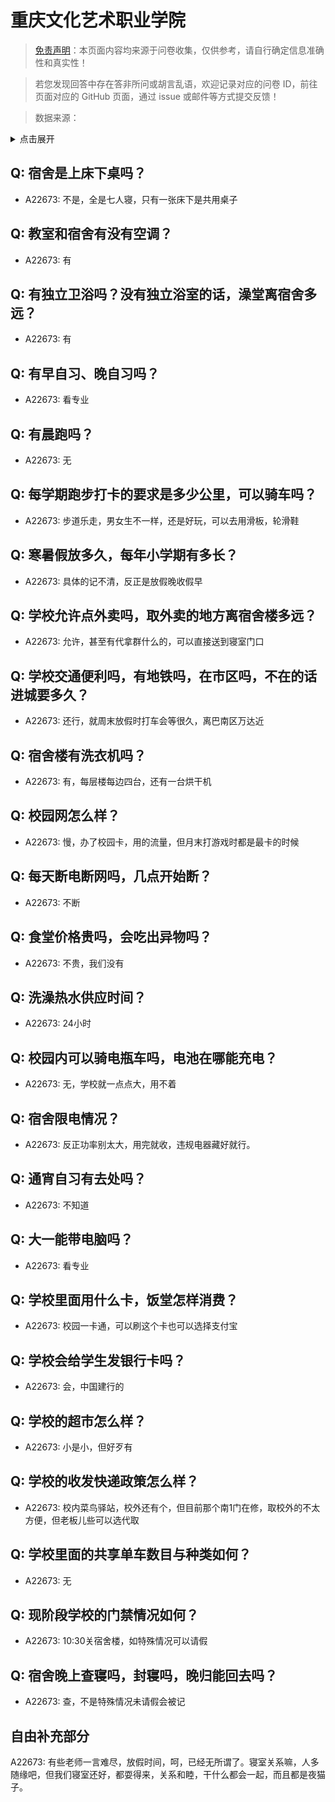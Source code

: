 # 重庆文化艺术职业学院

> [免责声明](https://colleges.chat/#_3)：本页面内容均来源于问卷收集，仅供参考，请自行确定信息准确性和真实性！

> 若您发现回答中存在答非所问或胡言乱语，欢迎记录对应的问卷 ID，前往页面对应的 GitHub 页面，通过 issue 或邮件等方式提交反馈！

> 数据来源：

<details><summary>点击展开</summary>
<ul>
<li>A22673: 匿名 (2024 年 06 月)</li>
</ul>
</details>

## Q: 宿舍是上床下桌吗？

- A22673: 不是，全是七人寝，只有一张床下是共用桌子

## Q: 教室和宿舍有没有空调？

- A22673: 有

## Q: 有独立卫浴吗？没有独立浴室的话，澡堂离宿舍多远？

- A22673: 有

## Q: 有早自习、晚自习吗？

- A22673: 看专业

## Q: 有晨跑吗？

- A22673: 无

## Q: 每学期跑步打卡的要求是多少公里，可以骑车吗？

- A22673: 步道乐走，男女生不一样，还是好玩，可以去用滑板，轮滑鞋

## Q: 寒暑假放多久，每年小学期有多长？

- A22673: 具体的记不清，反正是放假晚收假早

## Q: 学校允许点外卖吗，取外卖的地方离宿舍楼多远？

- A22673: 允许，甚至有代拿群什么的，可以直接送到寝室门口

## Q: 学校交通便利吗，有地铁吗，在市区吗，不在的话进城要多久？

- A22673: 还行，就周末放假时打车会等很久，离巴南区万达近

## Q: 宿舍楼有洗衣机吗？

- A22673: 有，每层楼每边四台，还有一台烘干机

## Q: 校园网怎么样？

- A22673: 慢，办了校园卡，用的流量，但月末打游戏时都是最卡的时候

## Q: 每天断电断网吗，几点开始断？

- A22673: 不断

## Q: 食堂价格贵吗，会吃出异物吗？

- A22673: 不贵，我们没有

## Q: 洗澡热水供应时间？

- A22673: 24小时

## Q: 校园内可以骑电瓶车吗，电池在哪能充电？

- A22673: 无，学校就一点点大，用不着

## Q: 宿舍限电情况？

- A22673: 反正功率别太大，用完就收，违规电器藏好就行。

## Q: 通宵自习有去处吗？

- A22673: 不知道

## Q: 大一能带电脑吗？

- A22673: 看专业

## Q: 学校里面用什么卡，饭堂怎样消费？

- A22673: 校园一卡通，可以刷这个卡也可以选择支付宝

## Q: 学校会给学生发银行卡吗？

- A22673: 会，中国建行的

## Q: 学校的超市怎么样？

- A22673: 小是小，但好歹有

## Q: 学校的收发快递政策怎么样？

- A22673: 校内菜鸟驿站，校外还有个，但目前那个南1门在修，取校外的不太方便，但老板儿些可以选代取

## Q: 学校里面的共享单车数目与种类如何？

- A22673: 无

## Q: 现阶段学校的门禁情况如何？

- A22673: 10:30关宿舍楼，如特殊情况可以请假

## Q: 宿舍晚上查寝吗，封寝吗，晚归能回去吗？

- A22673: 查，不是特殊情况未请假会被记

## 自由补充部分

A22673: 有些老师一言难尽，放假时间，呵，已经无所谓了。寝室关系嘛，人多随缘吧，但我们寝室还好，都耍得来，关系和睦，干什么都会一起，而且都是夜猫子。